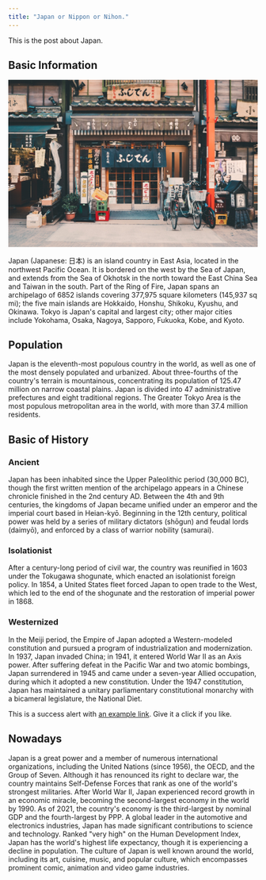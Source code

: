 ```yaml
---
title: "Japan or Nippon or Nihon."
---
```


This is the post about Japan.

## Basic Information

![Japan](/images/japan.jpg)

Japan (Japanese: 日本) is an island country in East Asia, located in the northwest Pacific Ocean. It is bordered on the west by the Sea of Japan, and extends from the Sea of Okhotsk in the north toward the East China Sea and Taiwan in the south. Part of the Ring of Fire, Japan spans an archipelago of 6852 islands covering 377,975 square kilometers (145,937 sq mi); the five main islands are Hokkaido, Honshu, Shikoku, Kyushu, and Okinawa. Tokyo is Japan's capital and largest city; other major cities include Yokohama, Osaka, Nagoya, Sapporo, Fukuoka, Kobe, and Kyoto.

## Population

Japan is the eleventh-most populous country in the world, as well as one of the most densely populated and urbanized. About three-fourths of the country's terrain is mountainous, concentrating its population of 125.47 million on narrow coastal plains. Japan is divided into 47 administrative prefectures and eight traditional regions. The Greater Tokyo Area is the most populous metropolitan area in the world, with more than 37.4 million residents.

## Basic of History

### Ancient

Japan has been inhabited since the Upper Paleolithic period (30,000 BC), though the first written mention of the archipelago appears in a Chinese chronicle finished in the 2nd century AD. Between the 4th and 9th centuries, the kingdoms of Japan became unified under an emperor and the imperial court based in Heian-kyō. Beginning in the 12th century, political power was held by a series of military dictators (shōgun) and feudal lords (daimyō), and enforced by a class of warrior nobility (samurai). 

### Isolationist

After a century-long period of civil war, the country was reunified in 1603 under the Tokugawa shogunate, which enacted an isolationist foreign policy. In 1854, a United States fleet forced Japan to open trade to the West, which led to the end of the shogunate and the restoration of imperial power in 1868. 

### Westernized

In the Meiji period, the Empire of Japan adopted a Western-modeled constitution and pursued a program of industrialization and modernization. In 1937, Japan invaded China; in 1941, it entered World War II as an Axis power. After suffering defeat in the Pacific War and two atomic bombings, Japan surrendered in 1945 and came under a seven-year Allied occupation, during which it adopted a new constitution. Under the 1947 constitution, Japan has maintained a unitary parliamentary constitutional monarchy with a bicameral legislature, the National Diet.

<div class="alert alert-success" role="alert">
  This is a success alert with <a href="#" class="alert-link">an example link</a>. Give it a click if you like.
</div>

## Nowadays

Japan is a great power and a member of numerous international organizations, including the United Nations (since 1956), the OECD, and the Group of Seven. Although it has renounced its right to declare war, the country maintains Self-Defense Forces that rank as one of the world's strongest militaries. After World War II, Japan experienced record growth in an economic miracle, becoming the second-largest economy in the world by 1990. As of 2021, the country's economy is the third-largest by nominal GDP and the fourth-largest by PPP. A global leader in the automotive and electronics industries, Japan has made significant contributions to science and technology. Ranked "very high" on the Human Development Index, Japan has the world's highest life expectancy, though it is experiencing a decline in population. The culture of Japan is well known around the world, including its art, cuisine, music, and popular culture, which encompasses prominent comic, animation and video game industries. 